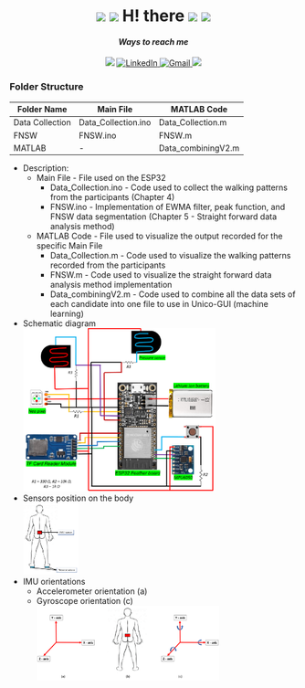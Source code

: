 <div align="center">
<h1>  
  <img src="https://github.com/raghavk16/raghavk16/blob/master/coderman.gif" width="100px">
  <img src="https://github.com/TheDudeThatCode/TheDudeThatCode/blob/master/Assets/Developer.gif" width="80px">
  H! there      
  <img src="https://github.com/TheDudeThatCode/TheDudeThatCode/blob/master/Assets/Designer.gif" width="80px"> 
 <img src="https://media.giphy.com/media/WUlplcMpOCEmTGBtBW/giphy.gif" width="70">
</h1>
</div>

<div align="center">
  <h4><i>Ways to reach me</i></h4>
</div>  
<div  align="center">
  <img src="https://github.com/TheDudeThatCode/TheDudeThatCode/blob/master/Assets/coin.gif" width="10px">
  <a href="https://www.linkedin.com/in/sai-kishan-rali/" target="_blank">
    <img src="https://img.shields.io/badge/LinkedIn-%230077B5.svg?&style=flat-square&logo=linkedin&logoColor=white&color=071A2C" alt="LinkedIn">
  </a>

   <a href="mailto:rali.sai.kishan@gmail.com" mailto="rali.sai.kishan@gmail.com" target="_blank">
    <img src="https://img.shields.io/badge/Gmail-%231877F2.svg?&style=flat-square&logo=gmail&logoColor=white&color=071A2C" alt="Gmail">
  </a>
  <img src="https://github.com/TheDudeThatCode/TheDudeThatCode/blob/master/Assets/coin.gif" width="10px">
</div>


<!-- <table>
  <thead>
    <tr>
      <td align="center">
        <span><strong>Programming Languages & Frameworks</strong></span>
      </td>
    </tr>
  </thead>
  
  <tbody>
    <tr>
      <td align="center">
        <img width="70%" src="https://github.com/oussamabouchikhi/oussamabouchikhi/blob/master/assets/skills.png" alt="cover" />
      </td>
    </tr>
  </tbody> -->
  
</table>
</div>

### Folder Structure
| Folder Name | Main File | MATLAB Code |
| --- | --- | --- |
| Data Collection | Data_Collection.ino | Data_Collection.m |
| FNSW | FNSW.ino | FNSW.m |
| MATLAB | - | Data_combiningV2.m |
<!-- [**Data_Collection.ino**](https://github.com/SaiKishanRali/Code/blob/main/Images/Readme.txt) -->
<!-- [**𝚎𝚖𝚘𝚓𝚒**](https://github.com/Raymo111/emoji) -->

- Description:
  - Main File -  File used on the ESP32
    - Data_Collection.ino - Code used to collect the walking patterns from the participants (Chapter 4)
    - FNSW.ino - Implementation of EWMA filter, peak function, and FNSW data segmentation (Chapter 5 - Straight forward data analysis method)
  - MATLAB Code - File used to visualize the output recorded for the specific Main File
    - Data_Collection.m - Code used to visualize the walking patterns recorded from the participants
    - FNSW.m - Code used to visualize the straight forward data analysis method implementation
    - Data_combiningV2.m - Code used to combine all the data sets of each candidate into one file to use in Unico-GUI (machine learning) 
- Schematic diagram   
   <div align="left">
      <img width="70%" src="https://github.com/SaiKishanRali/Code/blob/main/Images/sch_exp3.png" alt="cover" />
     </div>
- Sensors position on the body
   <div align="left">
      <img width="20%" src="https://github.com/SaiKishanRali/Code/blob/main/Images/2senspng.png" alt="cover" />
     </div>
- IMU orientations
  - Accelerometer orientation (a)
  - Gyroscope orientation (c)
       <div align="left">
         <img width="70%" src="https://github.com/SaiKishanRali/Code/blob/main/Images/sensor_pos_big.png" alt="cover" />
        </div>
<!-- <h2><i>Ways to contact me:</i></h2> -->


